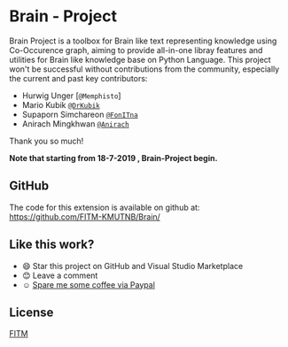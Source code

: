 # Brain - Project

Brain Project is a toolbox for Brain like text representing knowledge using Co-Occurence graph, aiming to provide all-in-one libray features and utilities for Brain like knowledge base on Python Language.
This project won't be successful without contributions from the community, especially the current and past key contributors:

- Hurwig Unger [`@Memphisto`]
- Mario Kubik [`@DrKubik`](https://github.com/drkubik)
- Supaporn Simchareon [`@FonITna`](https://github.com/fonitna)
- Anirach Mingkhwan [`@Anirach`](https://github.com/Anirach)

Thank you so much!

**Note that starting from 18-7-2019 , Brain-Project begin.**

## GitHub

The code for this extension is available on github at: https://github.com/FITM-KMUTNB/Brain/

## Like this work?

- :smile: Star this project on GitHub and Visual Studio Marketplace
- :blush: Leave a comment
- :relaxed: [Spare me some coffee via Paypal](https://www.paypal.me/JamesJQYu)

## License

[FITM](https://fitm.kmutnb.ac.th)
